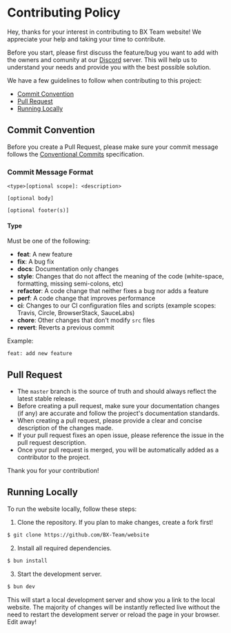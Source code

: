 # Contributing Policy

Hey, thanks for your interest in contributing to BX Team website! We appreciate your help and taking your time to contribute.

Before you start, please first discuss the feature/bug you want to add with the owners and comunity at our [Discord](https://discord.gg/p7cxhw7E2M) server. This will help us to understand your needs and provide you with the best possible solution.

We have a few guidelines to follow when contributing to this project:

- [Commit Convention](#commit-convention)
- [Pull Request](#pull-request)
- [Running Locally](#running-locally)

## Commit Convention

Before you create a Pull Request, please make sure your commit message follows the [Conventional Commits](https://www.conventionalcommits.org/en/v1.0.0/) specification.

### Commit Message Format

```
<type>[optional scope]: <description>

[optional body]

[optional footer(s)]
```

#### Type

Must be one of the following:

- **feat**: A new feature
- **fix**: A bug fix
- **docs**: Documentation only changes
- **style**: Changes that do not affect the meaning of the code (white-space, formatting, missing semi-colons, etc)
- **refactor**: A code change that neither fixes a bug nor adds a feature
- **perf**: A code change that improves performance
- **ci**: Changes to our CI configuration files and scripts (example scopes: Travis, Circle, BrowserStack, SauceLabs)
- **chore**: Other changes that don't modify `src` files
- **revert**: Reverts a previous commit

Example:

```
feat: add new feature
```

## Pull Request

- The `master` branch is the source of truth and should always reflect the latest stable release.
- Before creating a pull request, make sure your documentation changes (if any) are accurate and follow the project's documentation standards.
- When creating a pull request, please provide a clear and concise description of the changes made.
- If your pull request fixes an open issue, please reference the issue in the pull request description.
- Once your pull request is merged, you will be automatically added as a contributor to the project.

Thank you for your contribution!

## Running Locally

To run the website locally, follow these steps:

1. Clone the repository. If you plan to make changes, create a fork first!

```bash
$ git clone https://github.com/BX-Team/website
```

2. Install all required dependencies.

```bash
$ bun install
```

3. Start the development server.

```bash
$ bun dev
```

This will start a local development server and show you a link to the local website. The majority of changes will be instantly reflected live without the need to restart the development server or reload the page in your browser. Edit away!